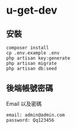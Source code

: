 # u-get-dev

## 安裝

```
composer install
cp .env.example .env
php artisan key:generate
php artisan migrate
php artisan db:seed
```

## 後端帳號密碼

Email 以及密碼

```
email: admin@admin.com
password: Qq123456
```
